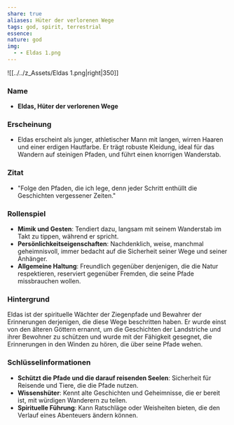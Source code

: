 ```yaml
---
share: true
aliases: Hüter der verlorenen Wege
tags: god, spirit, terrestrial
essence: 
nature: god
img:
  - - Eldas 1.png
---
```

![[../../z_Assets/Eldas 1.png|right|350]]
### Name

- **Eldas, Hüter der verlorenen Wege**

### Erscheinung 


- Eldas erscheint als junger, athletischer Mann mit langen, wirren Haaren und einer erdigen Hautfarbe. Er trägt robuste Kleidung, ideal für das Wandern auf steinigen Pfaden, und führt einen knorrigen Wanderstab. 

### Zitat

- "Folge den Pfaden, die ich lege, denn jeder Schritt enthüllt die Geschichten vergessener Zeiten."

### Rollenspiel

- **Mimik und Gesten**: Tendiert dazu, langsam mit seinem Wanderstab im Takt zu tippen, während er spricht.
- **Persönlichkeitseigenschaften**: Nachdenklich, weise, manchmal geheimnisvoll, immer bedacht auf die Sicherheit seiner Wege und seiner Anhänger.
- **Allgemeine Haltung**: Freundlich gegenüber denjenigen, die die Natur respektieren, reserviert gegenüber Fremden, die seine Pfade missbrauchen wollen.

### Hintergrund

Eldas ist der spirituelle Wächter der Ziegenpfade und Bewahrer der Erinnerungen derjenigen, die diese Wege beschritten haben. Er wurde einst von den älteren Göttern ernannt, um die Geschichten der Landstriche und ihrer Bewohner zu schützen und wurde mit der Fähigkeit gesegnet, die Erinnerungen in den Winden zu hören, die über seine Pfade wehen.

### Schlüsselinformationen

- **Schützt die Pfade und die darauf reisenden Seelen**: Sicherheit für Reisende und Tiere, die die Pfade nutzen.
- **Wissenshüter**: Kennt alte Geschichten und Geheimnisse, die er bereit ist, mit würdigen Wanderern zu teilen.
- **Spirituelle Führung**: Kann Ratschläge oder Weisheiten bieten, die den Verlauf eines Abenteuers ändern können.